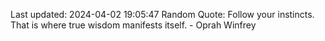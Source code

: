 Last updated: 2024-04-02 19:05:47
Random Quote: Follow your instincts. That is where true wisdom manifests itself. - Oprah Winfrey